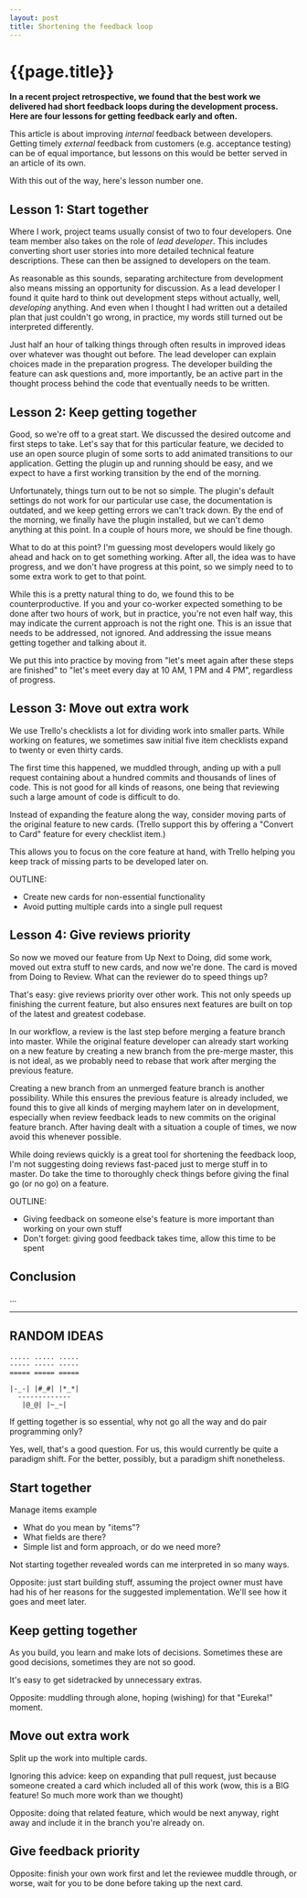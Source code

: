 ```yaml
---
layout: post
title: Shortening the feedback loop
---
```


{{page.title}}
==============

**In a recent project retrospective, we found that the best work we delivered had short feedback loops during the development process. Here are four lessons for getting feedback early and often.**

This article is about improving _internal_ feedback between developers. Getting timely _external_ feedback from customers (e.g. acceptance testing) can be of equal importance, but lessons on this would be better served in an article of its own.

With this out of the way, here's lesson number one.

## Lesson 1: Start together

Where I work, project teams usually consist of two to four developers. One team member also takes on the role of _lead developer_. This includes converting short user stories into more detailed technical feature descriptions. These can then be assigned to developers on the team.

As reasonable as this sounds, separating architecture from development also means missing an opportunity for discussion. As a lead developer I found it quite hard to think out development steps without actually, well, _developing_ anything. And even when I thought I had written out a detailed plan that just couldn't go wrong, in practice, my words still turned out be interpreted differently.

Just half an hour of talking things through often results in improved ideas over whatever was thought out before. The lead developer can explain choices made in the preparation progress. The developer building the feature can ask questions and, more importantly, be an active part in the thought process behind the code that eventually needs to be written.

## Lesson 2: Keep getting together

Good, so we're off to a great start. We discussed the desired outcome and first steps to take. Let's say that for this particular feature, we decided to use an open source plugin of some sorts to add animated transitions to our application. Getting the plugin up and running should be easy, and we expect to have a first working transition by the end of the morning.

Unfortunately, things turn out to be not so simple. The plugin's default settings do not work for our particular use case, the documentation is outdated, and we keep getting errors we can't track down. By the end of the morning, we finally have the plugin installed, but we can't demo anything at this point. In a couple of hours more, we should be fine though.

What to do at this point? I'm guessing most developers would likely go ahead and hack on to get something working. After all, the idea was to have progress, and we don't have progress at this point, so we simply need to to some extra work to get to that point.

While this is a pretty natural thing to do, we found this to be counterproductive. If you and your co-worker expected something to be done after two hours of work, but in practice, you're not even half way, this may indicate the current approach is not the right one. This is an issue that needs to be addressed, not ignored. And addressing the issue means getting together and talking about it.

We put this into practice by moving from "let's meet again after these steps are finished" to "let's meet every day at 10 AM, 1 PM and 4 PM", regardless of progress.

## Lesson 3: Move out extra work

We use Trello's checklists a lot for dividing work into smaller parts. While working on features, we sometimes saw initial five item checklists expand to twenty or even thirty cards.

The first time this happened, we muddled through, anding up with a pull request containing about a hundred commits and thousands of lines of code. This is not good for all kinds of reasons, one being that reviewing such a large amount of code is difficult to do.

Instead of expanding the feature along the way, consider moving parts of the original feature to new cards. (Trello support this by offering a "Convert to Card" feature for every checklist item.)

This allows you to focus on the core feature at hand, with Trello helping you keep track of missing parts to be developed later on.

OUTLINE:

* Create new cards for non-essential functionality
* Avoid putting multiple cards into a single pull request

## Lesson 4: Give reviews priority

So now we moved our feature from Up Next to Doing, did some work, moved out extra stuff to new cards, and now we're done. The card is moved from Doing to Review. What can the reviewer do to speed things up?

That's easy: give reviews priority over other work. This not only speeds up finishing the current feature, but also ensures next features are built on top of the latest and greatest codebase.

In our workflow, a review is the last step before merging a feature branch into master. While the original feature developer can already start working on a new feature by creating a new branch from the pre-merge master, this is not ideal, as we probably need to rebase that work after merging the previous feature.

Creating a new branch from an unmerged feature branch is another possibility. While this ensures the previous feature is already included, we found this to give all kinds of merging mayhem later on in development, especially when review feedback leads to new commits on the original feature branch. After having dealt with a situation a couple of times, we now avoid this whenever possible.

While doing reviews quickly is a great tool for shortening the feedback loop, I'm not suggesting doing reviews fast-paced just to merge stuff in to master. Do take the time to thoroughly check things before giving the final go (or no go) on a feature.

OUTLINE:

* Giving feedback on someone else's feature is more important than working on your own stuff
* Don't forget: giving good feedback takes time, allow this time to be spent

## Conclusion

...

------------------------

## RANDOM IDEAS

~~~
..... ..... .....
----- ----- -----
===== ===== =====

|-_-| |#_#| |*_*|
  -------------
   |@_@| |~_~|
~~~

If getting together is so essential, why not go all the way and do pair programming only?

Yes, well, that's a good question. For us, this would currently be quite a paradigm shift. For the better, possibly, but a paradigm shift nonetheless.


## Start together

Manage items example

* What do you mean by "items"?
* What fields are there?
* Simple list and form approach, or do we need more?

Not starting together revealed words can me interpreted in so many ways.

Opposite: just start building stuff, assuming the project owner must have had his of her reasons for the suggested implementation. We'll see how it goes and meet later.


## Keep getting together

As you build, you learn and make lots of decisions. Sometimes these are good decisions, sometimes they are not so good.

It's easy to get sidetracked by unnecessary extras.

Opposite: muddling through alone, hoping (wishing) for that "Eureka!" moment.


## Move out extra work

Split up the work into multiple cards.

Ignoring this advice: keep on expanding that pull request, just because someone created a card which included all of this work (wow, this is a BIG feature! So much more work than we thought)

Opposite: doing that related feature, which would be next anyway, right away and include it in the branch you're already on.


## Give feedback priority

Opposite: finish your own work first and let the reviewee muddle through, or worse, wait for you to be done before taking up the next card.




